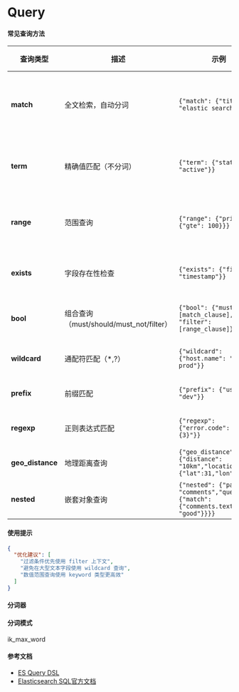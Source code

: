 Query
=


#### 常见查询方法
| 查询类型             | 描述                                | 示例                                                                               | 常用场景       |
|------------------|-----------------------------------|----------------------------------------------------------------------------------|------------|
| **match**        | 全文检索，自动分词                         | `{"match": {"title": "elastic search"}}`                                         | 模糊匹配、关键词搜索 |
| **term**         | 精确值匹配（不分词）                        | `{"term": {"status": "active"}}`                                                 | 状态码、枚举值查询  |
| **range**        | 范围查询                              | `{"range": {"price": {"gte": 100}}}`                                             | 数值/日期范围筛选  |
| **exists**       | 字段存在性检查                           | `{"exists": {"field": "timestamp"}}`                                             | 数据完整性校验    |
| **bool**         | 组合查询（must/should/must_not/filter） | `{"bool": {"must": [match_clause], "filter": [range_clause]}}`                   | 复杂逻辑条件组合   |
| **wildcard**     | 通配符匹配（*,?）                        | `{"wildcard": {"host.name": "web-*-prod"}}`                                      | 日志模式匹配     |
| **prefix**       | 前缀匹配                              | `{"prefix": {"user.id": "dev"}}`                                                 | 分级编码查询     |
| **regexp**       | 正则表达式匹配                           | `{"regexp": {"error.code": "[0-9]{3}"}}`                                         | 复杂模式匹配     |
| **geo_distance** | 地理距离查询                            | `{"geo_distance": {"distance": "10km","location": {"lat":31,"lon":121}}}`        | 地理位置搜索     |
| **nested**       | 嵌套对象查询                            | `{"nested": {"path": "comments","query": {"match": {"comments.text": "good"}}}}` | 嵌套文档检索     |

#### 使用提示
```json
{
  "优化建议": [
    "过滤条件优先使用 filter 上下文",
    "避免在大型文本字段使用 wildcard 查询",
    "数值范围查询使用 keyword 类型更高效"
  ]
}
```

#### 分词器
#### 分词模式
ik_max_word

#### 参考文档
- [ES Query DSL](https://www.elastic.co/guide/en/elasticsearch/reference/current/query-dsl.html)
- [Elasticsearch SQL官方文档](https://www.elastic.co/cn/elasticsearch/sql)
